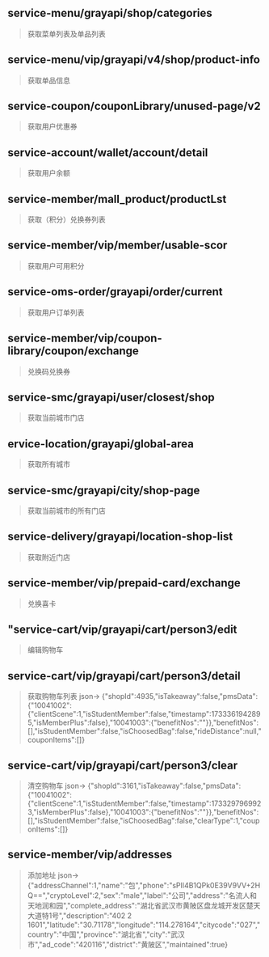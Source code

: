 
## service-menu/grayapi/shop/categories
> 获取菜单列表及单品列表

## service-menu/vip/grayapi/v4/shop/product-info
> 获取单品信息

## service-coupon/couponLibrary/unused-page/v2
> 获取用户优惠券

## service-account/wallet/account/detail
> 获取用户余额

## service-member/mall_product/productLst
> 获取（积分）兑换券列表

## service-member/vip/member/usable-scor
> 获取用户可用积分

## service-oms-order/grayapi/order/current
> 获取用户订单列表

## service-member/vip/coupon-library/coupon/exchange
> 兑换码兑换券

## service-smc/grayapi/user/closest/shop
> 获取当前城市门店

## ervice-location/grayapi/global-area
> 获取所有城市

## service-smc/grayapi/city/shop-page
> 获取当前城市的所有门店

## service-delivery/grayapi/location-shop-list
> 获取附近门店

## service-member/vip/prepaid-card/exchange
> 兑换喜卡

## "service-cart/vip/grayapi/cart/person3/edit
> 编辑购物车

## service-cart/vip/grayapi/cart/person3/detail
> 获取购物车列表
> json-> {"shopId":4935,"isTakeaway":false,"pmsData":{"10041002":{"clientScene":1,"isStudentMember":false,"timestamp":1733361942895,"isMemberPlus":false},"10041003":{"benefitNos":""}},"benefitNos":[],"isStudentMember":false,"isChoosedBag":false,"rideDistance":null,"couponItems":[]}

## service-cart/vip/grayapi/cart/person3/clear
> 清空购物车
> json-> {"shopId":3161,"isTakeaway":false,"pmsData":{"10041002":{"clientScene":1,"isStudentMember":false,"timestamp":1733297969923,"isMemberPlus":false},"10041003":{"benefitNos":""}},"benefitNos":[],"isStudentMember":false,"isChoosedBag":false,"clearType":1,"couponItems":[]}

## service-member/vip/addresses
> 添加地址
> json-> {"addressChannel":1,"name":"包","phone":"sPIl4B1QPk0E39V9VV+2HQ==","cryptoLevel":2,"sex":"male","label":"公司","address":"名流人和天地润和园","complete_address":"湖北省武汉市黄陂区盘龙城开发区楚天大道特1号","description":"402 2 1601","latitude":"30.71178","longitude":"114.278164","citycode":"027","country":"中国","province":"湖北省","city":"武汉市","ad_code":"420116","district":"黄陂区","maintained":true}

